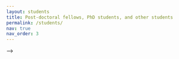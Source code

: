 ```yaml
---
layout: students
title: Post-doctoral fellows, PhD students, and other students
permalink: /students/
nav: true
nav_order: 3
---
```


<!-- <h2> Postdocs </h2>

<p> 2019-2021, <a href="https://sites.google.com/view/tellacheneh/home">Nour Elhouda Tellache</a>

<h2> PhD students </h2>

<p> 2022-., <a href="https://louisbouvier.github.io/"> Leo Baty</a></p>

<p> 2022-., <a href="https://louisbouvier.github.io/"> Louis Bouvier</a></p>

<p> 2021-., <a href="https://conema.me/"> Emanuele Concas</a>, with <a href="https://lipn.univ-paris13.fr/~wolfler/">Roberto Wolfler Calvo</a></p>

<p> 2019-., <a href="http://cermics.enpc.fr/~dalleg/"> Guillaume Dalle</a>, supervised with <a href="https://ydecastro.github.io/">Yohann de Castro</a>. <a href="https://www.fondationdesponts.fr/prix-pasquet-guillaume-dalle/">Prix Pasquet 2021.</a> </p>

<!-- <h3> Former PhD students </h3>
 -->
 <!-- <p> 2018-2021, <a href="http://cermics.enpc.fr/~deschase/"> S�bastien Deschamps</a>, supervised with <a href="https://cermics.enpc.fr/~meuniefr/"> Fr�d�ric Meunier </a> (<a href="students/thesis_SD.pdf">thesis</a>)  </p>

<p> 2017-2020, <a href= "http://cermics.enpc.fr/~cohenv/"> Victor Cohen</a>, supervised with <a href="https://cermics.enpc.fr/~meuniefr/"> Fr�d�ric Meunier </a> (<a href="students/thesis_VC.pdf">thesis</a>) </p>

<h2> Students in internship </h2>

<p> 2022, Prunelle Vogler </p>

<p> 2021, Louis Bouvier, co-awarded ROADEF RO/AD Master�s Thesis Prize (prelimnary to his PhD Thesis) </p>

<p> 2021, Ahmed Boughdiri </p>

<p> 2020, Jean-Charles Le </p>

<p> 2019, Leo Baty </p>

<p> 2018, <a href="https://ctl.mit.edu/about/bio/julie-poullet">Julie Poullet</a>, prix de stage de la fondation de l'X </p>

<p> 2017, Oscar Clivio </p> --> -->


